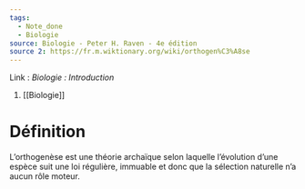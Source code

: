 ```yaml
---
tags:
  - Note_done
  - Biologie
source: Biologie - Peter H. Raven - 4e édition
source 2: https://fr.m.wiktionary.org/wiki/orthogen%C3%A8se
---
```


Link :
_Biologie : Introduction_
1. [[Biologie]]

# Définition
L’orthogenèse est une théorie archaïque selon laquelle l’évolution d’une espèce suit une loi régulière, immuable et donc que la sélection naturelle n’a aucun rôle moteur. 